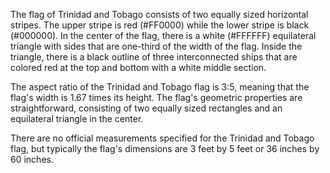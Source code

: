 The flag of Trinidad and Tobago consists of two equally sized horizontal stripes. The upper stripe is red (#FF0000) while the lower stripe is black (#000000). In the center of the flag, there is a white (#FFFFFF) equilateral triangle with sides that are one-third of the width of the flag. Inside the triangle, there is a black outline of three interconnected ships that are colored red at the top and bottom with a white middle section. 

The aspect ratio of the Trinidad and Tobago flag is 3:5, meaning that the flag's width is 1.67 times its height. The flag's geometric properties are straightforward, consisting of two equally sized rectangles and an equilateral triangle in the center.

There are no official measurements specified for the Trinidad and Tobago flag, but typically the flag's dimensions are 3 feet by 5 feet or 36 inches by 60 inches.